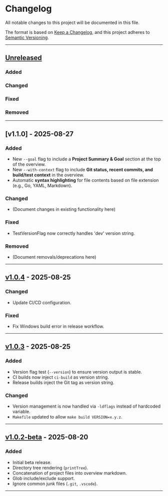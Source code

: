 # Changelog
All notable changes to this project will be documented in this file.

The format is based on [Keep a Changelog](https://keepachangelog.com/en/1.1.0/),
and this project adheres to [Semantic Versioning](https://semver.org/spec/v2.0.0.html).

---

## [Unreleased]

### Added

### Changed

### Fixed

### Removed

---

## [v1.1.0] - 2025-08-27
### Added
- New `--goal` flag to include a **Project Summary & Goal** section at the top of the overview.
- New `--with-context` flag to include **Git status, recent commits, and build/test context** in the overview.
- Automatic **syntax highlighting** for file contents based on file extension (e.g., Go, YAML, Markdown).

### Changed
- (Document changes in existing functionality here)

### Fixed
- TestVersionFlag now correctly handles 'dev' version string.

### Removed
- (Document removals/deprecations here)

---

## [v1.0.4] - 2025-08-25
### Changed
- Update CI/CD configuration.

### Fixed
- Fix Windows build error in release workflow.

---

## [v1.0.3] - 2025-08-25
### Added
- Version flag test (`--version`) to ensure version output is stable.
- CI builds now inject `ci-build` as version string.
- Release builds inject the Git tag as version string.

### Changed
- Version management is now handled via `-ldflags` instead of hardcoded variable.
- `Makefile` updated to allow `make build VERSION=x.y.z`.

---

## [v1.0.2-beta] - 2025-08-20
### Added
- Initial beta release.
- Directory tree rendering (`printTree`).
- Concatenation of project files into overview markdown.
- Glob include/exclude support.
- Ignore common junk files (`.git`, `.vscode`).

---

[Unreleased]: https://github.com/about80ninjas/concat/compare/v1.0.4...HEAD
[v1.0.4]: https://github.com/about80ninjas/concat/releases/tag/v1.0.4
[v1.0.3]: https://github.com/about80ninjas/concat/releases/tag/v1.0.3
[v1.0.2-beta]: https://github.com/about80ninjas/concat/releases/tag/v1.0.2-beta
